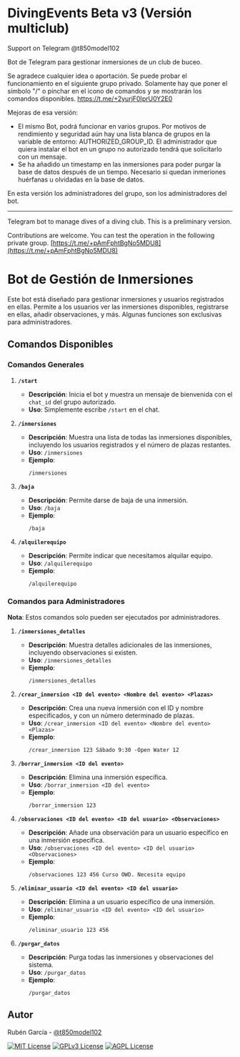 
# DivingEvents Beta v3 (Versión multiclub)

Support on Telegram @t850model102

Bot de Telegram para gestionar inmersiones de un club de buceo.

Se agradece cualquier idea o aportación.
Se puede probar el funcionamiento en el siguiente grupo privado. Solamente hay que poner el símbolo "/" o pinchar en el icono de comandos y se mostrarán los comandos disponibles.
https://t.me/+2yurjF0IprU0Y2E0

Mejoras de esa versión:
- El mismo Bot, podrá funcionar en varios grupos. Por motivos de rendimiento y seguridad aún hay una lista blanca de grupos en la variable de entorno: AUTHORIZED_GROUP_ID. El administrador que quiera instalar el bot en un grupo no autorizado tendrá que solicitarlo con un mensaje.
- Se ha añadido un timestamp en las inmersiones para poder purgar la base de datos después de un tiempo. Necesario si quedan inmeriones huérfanas u olvidadas en la base de datos.

En esta versión los administradores del grupo, son los administradores del bot.

--------
Telegram bot to manage dives of a diving club.
This is a preliminary version.

Contributions are welcome.
You can test the operation in the following private group.
[https://t.me/+pAmFphtBgNo5MDU8](https://t.me/+pAmFphtBgNo5MDU8)

# Bot de Gestión de Inmersiones

Este bot está diseñado para gestionar inmersiones y usuarios registrados en ellas. Permite a los usuarios ver las inmersiones disponibles, registrarse en ellas, añadir observaciones, y más. Algunas funciones son exclusivas para administradores.

## Comandos Disponibles

### Comandos Generales

1. **`/start`**
   - **Descripción**: Inicia el bot y muestra un mensaje de bienvenida con el `chat_id` del grupo autorizado.
   - **Uso**: Simplemente escribe `/start` en el chat.

2. **`/inmersiones`**
   - **Descripción**: Muestra una lista de todas las inmersiones disponibles, incluyendo los usuarios registrados y el número de plazas restantes.
   - **Uso**: `/inmersiones`
   - **Ejemplo**:
     ```
     /inmersiones
     ```
3. **`/baja`**
   - **Descripción**: Permite darse de baja de una inmersión.
   - **Uso**: `/baja`
   - **Ejemplo**:
     ```
     /baja
     ```
4. **`/alquilerequipo`**
   - **Descripción**: Permite indicar que necesitamos alquilar equipo.
   - **Uso**: `/alquilerequipo`
   - **Ejemplo**:
     ```
     /alquilerequipo
     ```
### Comandos para Administradores
**Nota**: Estos comandos solo pueden ser ejecutados por administradores.

1. **`/inmersiones_detalles`**
   - **Descripción**: Muestra detalles adicionales de las inmersiones, incluyendo observaciones si existen.
   - **Uso**: `/inmersiones_detalles`
   - **Ejemplo**:
     ```
     /inmersiones_detalles
     ```

2. **`/crear_inmersion <ID del evento> <Nombre del evento> <Plazas>`**
   - **Descripción**: Crea una nueva inmersión con el ID y nombre especificados, y con un número determinado de plazas.
   - **Uso**: `/crear_inmersion <ID del evento> <Nombre del evento> <Plazas>`
   - **Ejemplo**:
     ```
     /crear_inmersion 123 Sábado 9:30 -Open Water 12
     ```

3. **`/borrar_inmersion <ID del evento>`**
   - **Descripción**: Elimina una inmersión específica.
   - **Uso**: `/borrar_inmersion <ID del evento>`
   - **Ejemplo**:
     ```
     /borrar_inmersion 123
     ```

4. **`/observaciones <ID del evento> <ID del usuario> <Observaciones>`**
   - **Descripción**: Añade una observación para un usuario específico en una inmersión específica.
   - **Uso**: `/observaciones <ID del evento> <ID del usuario> <Observaciones>`
   - **Ejemplo**:
     ```
     /observaciones 123 456 Curso OWD. Necesita equipo
     ```

5. **`/eliminar_usuario <ID del evento> <ID del usuario>`**
   - **Descripción**: Elimina a un usuario específico de una inmersión.
   - **Uso**: `/eliminar_usuario <ID del evento> <ID del usuario>`
   - **Ejemplo**:
     ```
     /eliminar_usuario 123 456
     ```

6. **`/purgar_datos`**
   - **Descripción**: Purga todas las inmersiones y observaciones del sistema.
   - **Uso**: `/purgar_datos`
   - **Ejemplo**:
     ```
     /purgar_datos
     ```

## Autor

Rubén García - [@t850model102](@t850model102)



[![MIT License](https://img.shields.io/badge/License-MIT-green.svg)](https://choosealicense.com/licenses/mit/)
[![GPLv3 License](https://img.shields.io/badge/License-GPL%20v3-yellow.svg)](https://opensource.org/licenses/)
[![AGPL License](https://img.shields.io/badge/license-AGPL-blue.svg)](http://www.gnu.org/licenses/agpl-3.0)

